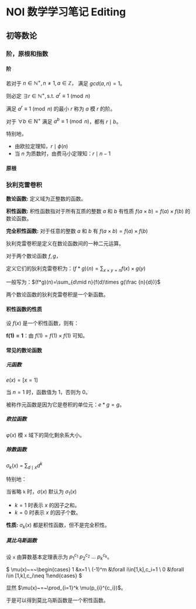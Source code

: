 # NOI 数学学习笔记 Editing

## 初等数论

### 阶，原根和指数

#### 阶

若对于 $n\in \mathbb{N}^{+}, n\neq 1, a\in \mathbb{Z}，$ 满足 $gcd(a, n) = 1$。

则必定 $\exists r\in \mathbb{N}^{+}, \mathrm{ s.t.\ } a^r\equiv 1\pmod n$

满足 $a^r\equiv 1\pmod n$ 的最小 $r$ 称为 $a$ 模 $r$ 的阶。

对于 $\forall b\in \mathrm{N}^{+}$ 满足 $a^b\equiv 1\pmod n$，都有 $r\mid b$。

特别地，

- 由欧拉定理知，$r\mid \phi(n)$
- 当 $n$ 为质数时，由费马小定理知：$r\mid n-1$

#### 原根

### 狄利克雷卷积

**数论函数:** 定义域为正整数的函数。

**积性函数:** 积性函数指对于所有互质的整数 $a$ 和 $b$ 有性质 $f(a\times b)=f(a)\times f(b)$ 的数论函数。

**完全积性函数:** 对于任意的整数 $a$ 和 $b$ 有 $f(a\times b) = f(a) \times f(b)$

狄利克雷卷积是定义在数论函数间的一种二元运算。

对于两个数论函数 $f,g$，

定义它们的狄利克雷卷积为：$(f*g)(n)=\sum_{x\times y=n}{f(x)\times g(y)}$

一般写为：$(f*g)(n)=\sum_{d\mid n}{f(d)\times g(\frac {n}{d})}$

两个数论函数的狄利克雷卷积是一个新函数。

#### 积性函数的性质

设 $f(x)$ 是一个积性函数，则有：

$\mathbf{f(1)=1}$：由 $f(1)=f(1)\times f(1)$ 可知。

$\mathbf{}$

#### 常见的数论函数

##### 元函数

$e(x)=[x=1]$

当 $n=1$ 时，函数值为 $1$，否则为 $0$。

被称作元函数是因为它是卷积的单位元：$e*g=g$。

##### 欧拉函数

$\varphi(x)$ 模 `x` 域下的简化剩余系大小。

##### 除数函数

$\sigma_{k}(x)~=~\sum_{d \mid x} d^k$

特别地：

当省略 `k` 时，$\sigma(x)$ 默认为 $\sigma_{1}(x)$

- $k=1$ 时表示 $x$ 的因子之和。
- $k=0$ 时表示 $x$ 的因子个数。

**性质:** $\sigma_{k}(x)$ 都是积性函数，但不是完全积性。

##### 莫比乌斯函数

设 `x` 由算数基本定理表示为 $p_{1}^{c_1}~p_{2}^{c_2}~\dots~p_k^{c_k}$。

$
\mu(x)~=~\begin{cases}
1 &x=1
\\
(-1)^m &\forall i\in[1,k],c_i=1
\\
0 &\forall i\in [1,k],c_i\neq 1\end{cases}
$

显然 $\mu(x)~=~\prod_{i=1}^k \mu(p_{i}^{c_i})$。

于是可以得到莫比乌斯函数是一个积性函数。
